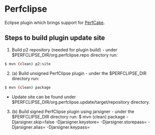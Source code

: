 Perfclipse
==========

Eclipse plugin which brings support for [PerfCake](https://www.perfcake.org/).

Steps to build plugin update site
---------------------------------
1. Build p2 repository (needed for plugin build) - under $PERFCLIPSE_DIR/org.perfclipse.repo directory run:
```sh
$ mvn (clean) p2:site
```
2. (a)  Build unsigned PerfClipse plugin - under the $PERFCLIPSE_DIR directory run:
```sh
$ mvn (clean) package
```
* Update site can be found under $PERFCLIPSE_DIR/org.perfclipse.update/target/repository directory.

3. (b) Build signed PerfClipse plugin using jarsigner - under the $PERFCLIPSE_DIR directory run:
$ mvn (clean) package -Djarsigner.skip=false -Djarsigner.keystore=<paht-to-keystore> -Djarsigner.storepass=<keystore-password>  -Djarsigner.alias=<certifacete-alias> -Djarsigner.keypass=<key-password>
